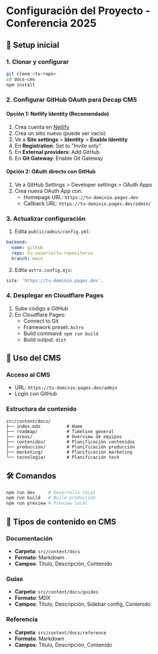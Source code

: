 # Configuración del Proyecto - Conferencia 2025

## 🚀 Setup inicial

### 1. Clonar y configurar
```bash
git clone <tu-repo>
cd docs-cms
npm install
```

### 2. Configurar GitHub OAuth para Decap CMS

#### Opción 1: Netlify Identity (Recomendado)
1. Crea cuenta en [Netlify](https://netlify.com)
2. Crea un sitio nuevo (puede ser vacío)
3. Ve a **Site settings** > **Identity** > **Enable Identity**
4. En **Registration**: Set to "Invite only"
5. En **External providers**: Add GitHub
6. En **Git Gateway**: Enable Git Gateway

#### Opción 2: OAuth directo con GitHub
1. Ve a GitHub Settings > Developer settings > OAuth Apps
2. Crea nueva OAuth App con:
   - Homepage URL: `https://tu-dominio.pages.dev`
   - Callback URL: `https://tu-dominio.pages.dev/admin/`

### 3. Actualizar configuración

1. Edita `public/admin/config.yml`:
```yaml
backend:
  name: github
  repo: tu-usuario/tu-repositorio
  branch: main
```

2. Edita `astro.config.mjs`:
```js
site: 'https://tu-dominio.pages.dev',
```

### 4. Desplegar en Cloudflare Pages

1. Sube código a GitHub
2. En Cloudflare Pages:
   - Connect to Git
   - Framework preset: `Astro`
   - Build command: `npm run build`
   - Build output: `dist`

## 📝 Uso del CMS

### Acceso al CMS
- URL: `https://tu-dominio.pages.dev/admin`
- Login con GitHub

### Estructura de contenido
```
src/content/docs/
├── index.mdx          # Home
├── roadmap/           # Timeline general
├── areas/             # Overview de equipos
├── contenidos/        # Planificación contenidos
├── produccion/        # Planificación producción
├── marketing/         # Planificación marketing
└── tecnologia/        # Planificación tech
```

## 🛠️ Comandos

```bash
npm run dev     # Desarrollo local
npm run build   # Build producción
npm run preview # Preview local
```

## 📄 Tipos de contenido en CMS

### Documentación
- **Carpeta**: `src/content/docs`
- **Formato**: Markdown
- **Campos**: Título, Descripción, Contenido

### Guías
- **Carpeta**: `src/content/docs/guides`
- **Formato**: MDX
- **Campos**: Título, Descripción, Sidebar config, Contenido

### Referencia
- **Carpeta**: `src/content/docs/reference`
- **Formato**: Markdown
- **Campos**: Título, Descripción, Contenido
